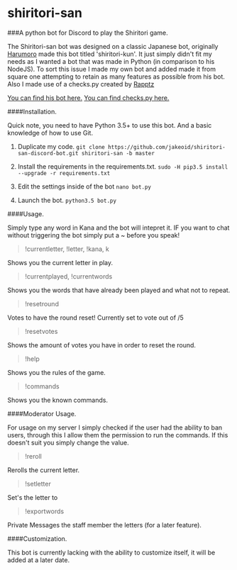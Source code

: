 # shiritori-san
###A python bot for Discord to play the Shiritori game.

The Shiritori-san bot was designed on a classic Japanese bot, originally [Harumoro](https://github.com/Harumoro) made this bot titled 'shiritori-kun'. It just simply didn't fit my needs as I wanted a bot that was made in Python (in comparison to his NodeJS). To sort this issue I made my own bot and added made it from square one attempting to retain as many features as possible from his bot. Also I made use of a checks.py created by [Rapptz](https://github.com/Rapptz)

[You can find his bot here.](https://github.com/Harumaro/shiritori-kun-discord-bot)
[You can find checks.py here.](https://github.com/Rapptz/RoboDanny/blob/master/cogs/utils/checks.py)

####Installation.

Quick note, you need to have Python 3.5+ to use this bot. And a basic knowledge of how to use Git.

1. Duplicate my code.
```git clone https://github.com/jakeoid/shiritori-san-discord-bot.git shiritori-san -b master```

2. Install the requirements in the requirements.txt.
```sudo -H pip3.5 install --upgrade -r requirements.txt```

3. Edit the settings inside of the bot
```nano bot.py```

4. Launch the bot.
```python3.5 bot.py```

####Usage.

> <word>

Simply type any word in Kana and the bot will intepret it. IF you want to chat without triggering the bot simply put a ~ before you speak!

> !currentletter, !letter, !kana, k

Shows you the current letter in play.

> !currentplayed, !currentwords

Shows you the words that have already been played and what not to repeat.

> !resetround

Votes to have the round reset! Currently set to vote out of /5

> !resetvotes

Shows the amount of votes you have in order to reset the round.

> !help

Shows you the rules of the game.

> !commands

Shows you the known commands.

####Moderator Usage.

For usage on my server I simply checked if the user had the ability to ban users, through this I allow them the permission to run the commands. If this doesn't suit you simply change the value.

> !reroll

Rerolls the current letter.

> !setletter <letter>

Set's the letter to <letter>

> !exportwords

Private Messages the staff member the letters (for a later feature).

####Customization.

This bot is currently lacking with the ability to customize itself, it will be added at a later date.

